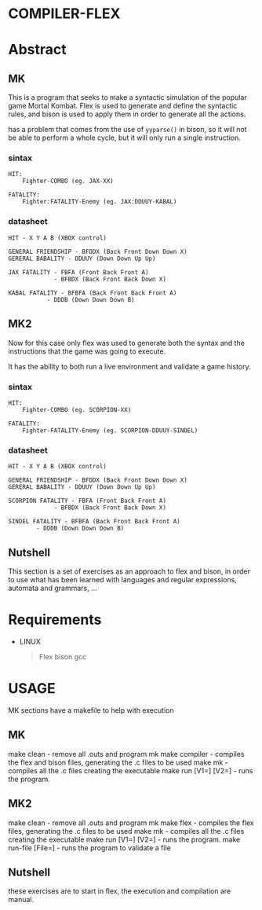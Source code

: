 # COMPILER-FLEX 

# Abstract
## MK

This is a program that seeks to make a syntactic simulation of the popular game Mortal Kombat.
Flex is used to generate and define the syntactic rules, and bison is used to apply them in order to generate all the actions.

has a problem that comes from the use of `yyparse()` in bison, so it will not be able to perform a whole cycle, but it will only run a single instruction.

### sintax
```
HIT:
	Fighter-COMBO (eg. JAX-XX)

FATALITY:
	Fighter:FATALITY-Enemy (eg. JAX:DDUUY-KABAL)

```

### datasheet
```
HIT - X Y A B (XBOX control)

GENERAL FRIENDSHIP - BFDDX (Back Front Down Down X)
GERERAL BABALITY - DDUUY (Down Down Up Up)

JAX FATALITY - FBFA (Front Back Front A)
             - BFBDX (Back Front Back Down X)

KABAL FATALITY - BFBFA (Back Front Back Front A)
	       - DDDB (Down Down Down B) 
```

## MK2

Now for this case only flex was used to generate both the syntax and the instructions that the game was going to execute.

It has the ability to both run a live environment and validate a game history. 

### sintax 
```
HIT:
	Fighter-COMBO (eg. SCORPION-XX)

FATALITY:
	Fighter-FATALITY-Enemy (eg. SCORPION-DDUUY-SINDEL)

```

### datasheet
```
HIT - X Y A B (XBOX control)

GENERAL FRIENDSHIP - BFDDX (Back Front Down Down X)
GERERAL BABALITY - DDUUY (Down Down Up Up)

SCORPION FATALITY - FBFA (Front Back Front A)
             - BFBDX (Back Front Back Down X)

SINDEL FATALITY - BFBFA (Back Front Back Front A)
		- DDDB (Down Down Down B) 
```

## Nutshell

This section is a set of exercises as an approach to flex and bison, in order to use what has been learned with languages and regular expressions, automata and grammars, ...

# Requirements

- LINUX
	> Flex
	> bison 
	> gcc

# USAGE

MK sections have a makefile to help with execution

## MK

make clean - remove all .outs and program mk
make compiler - compiles the flex and bison files, generating the .c files to be used
make mk - compiles all the .c files creating the executable
make run [V1=] [V2=] - runs the program.

## MK2

make clean - remove all .outs and program mk
make flex - compiles the flex files, generating the .c files to be used
make mk - compiles all the .c files creating the executable
make run [V1=] [V2=] - runs the program.
make run-file [File=] - runs the program to validate a file

## Nutshell

these exercises are to start in flex, the execution and compilation are manual.
